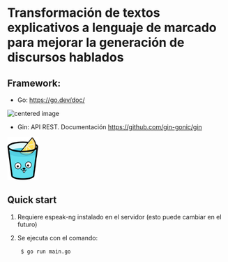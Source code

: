 # Transformación de textos explicativos a lenguaje de marcado para mejorar la generación de discursos hablados

## Framework: 

- Go: https://go.dev/doc/

<img src="https://frontdeskhelpers.com/es/wp-content/uploads/sites/2/2021/10/golang-1024x578.png" alt="centered image"  height="100" title="image Title" /> 

- Gin: API REST. Documentación https://github.com/gin-gonic/gin

<img src="https://raw.githubusercontent.com/gin-gonic/logo/master/color.png" alt="alt text"  height="100" title="image Title" />

## Quick start

1. Requiere espeak-ng instalado en el servidor (esto puede cambiar en el futuro)

2. Se ejecuta con el comando:

        $ go run main.go

